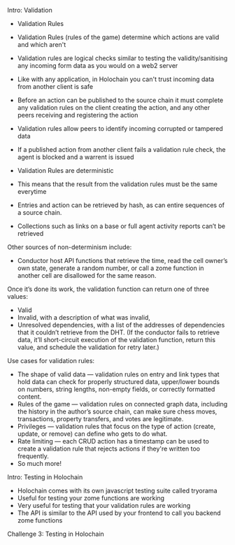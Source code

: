 Intro: Validation

- Validation Rules
 - Validation Rules (rules of the game) determine which actions are valid and which aren't
 - Validation rules are logical checks similar to testing the validity/sanitising any incoming form data as you would on a web2 server 
 - Like with any application, in Holochain you can't trust incoming data from another client is safe
 - Before an action can be published to the source chain it must complete any validation rules on the client creating the action, and any other peers receiving and registering the action 
 - Validation rules allow peers to identify incoming corrupted or tampered data
 - If a published action from another client fails a validation rule check, the agent is blocked and a warrent is issued

- Validation Rules are deterministic
 - This means that the result from the validation rules must be the same everytime
 - Entries and action can be retrieved by hash, as can entire sequences of a source chain. 
 - Collections such as links on a base or full agent activity reports can’t be retrieved

Other sources of non-determinism include:
 - Conductor host API functions that retrieve the time,
 read the cell owner’s own state,
 generate a random number,
  or call a zome function in another cell are disallowed for the same reason.
 
Once it’s done its work, the validation function can return one of three values:
 - Valid
 - Invalid, with a description of what was invalid,
 - Unresolved dependencies, with a list of the addresses of dependencies that it couldn’t retrieve from the DHT. (If the conductor fails to retrieve data, it’ll short-circuit execution of the validation function, return this value, and schedule the validation for retry later.)

Use cases for validation rules:
 - The shape of valid data — validation rules on entry and link types that hold data can check for properly structured data, upper/lower bounds on numbers, string lengths, non-empty fields, or correctly formatted content.
 - Rules of the game — validation rules on connected graph data, including the history in the author’s source chain, can make sure chess moves, transactions, property transfers, and votes are legitimate.
 - Privileges — validation rules that focus on the type of action (create, update, or remove) can define who gets to do what.
 - Rate limiting — each CRUD action has a timestamp can be used to create a validation rule that rejects actions if they're written too frequently.
 - So much more!

Intro: Testing in Holochain

- Holochain comes with its own javascript testing suite called tryorama
 - Useful for testing your zome functions are working
 - Very useful for testing that your validation rules are working
 - The API is similar to the API used by your frontend to call you backend zome functions

Challenge 3: Testing in Holochain